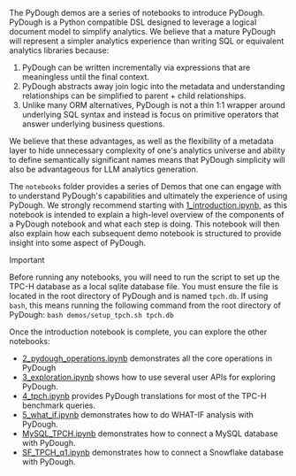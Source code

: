 The PyDough demos are a series of notebooks to introduce PyDough. PyDough is a Python compatible
DSL designed to leverage a logical document model to simplify analytics. We believe that a mature PyDough
will represent a simpler analytics experience than writing SQL or equivalent analytics libraries because:
1. PyDough can be written incrementally via expressions that are meaningless until the final context.
2. PyDough abstracts away join logic into the metadata and understanding relationships can be simplified to parent + child relationships.
3. Unlike many ORM alternatives, PyDough is not a thin 1:1 wrapper around underlying SQL syntax and instead is focus on primitive operators that answer underlying business questions.

We believe that these advantages, as well as the flexibility of a metadata layer to hide unnecessary
complexity of one's analytics universe and ability to define semantically significant names means that
PyDough simplicity will also be advantageous for LLM analytics generation.

The `notebooks` folder provides a series of Demos that one can engage with to understand PyDough's
capabilities and ultimately the experience of using PyDough. We strongly recommend starting with
[1_introduction.ipynb](notebooks/1_introduction.ipynb), as this notebook is intended to explain a high-level overview of the components
of a PyDough notebook and what each step is doing. This notebook will then also explain how each
subsequent demo notebook is structured to provide insight into some aspect of PyDough.

> [!IMPORTANT]
> Before running any notebooks, you will need to run the script to set up the TPC-H database as a local sqlite database file. You must ensure the file is located in the root directory of PyDough and is named `tpch.db`. If using `bash`, this means running the following command from the root directory of PyDough: `bash demos/setup_tpch.sh tpch.db`

Once the introduction notebook is complete, you can explore the other notebooks:
- [2_pydough_operations.ipynb](notebooks/2_pydough_operations.ipynb) demonstrates all the core operations in PyDough
- [3_exploration.ipynb](notebooks/3_exploration.ipynb) shows how to use several user APIs for exploring PyDough.
- [4_tpch.ipynb](notebooks/4_tpch.ipynb) provides PyDough translations for most of the TPC-H benchmark queries.
- [5_what_if.ipynb](notebooks/5_what_if.ipynb) demonstrates how to do WHAT-IF analysis with PyDough.
- [MySQL_TPCH.ipynb](notebooks/MySQL_TPCH.ipynb) demonstrates how to connect a MySQL database with PyDough.
- [SF_TPCH_q1.ipynb](notebooks/SF_TPCH_q1.ipynb) demonstrates how to connect a Snowflake database with PyDough.

